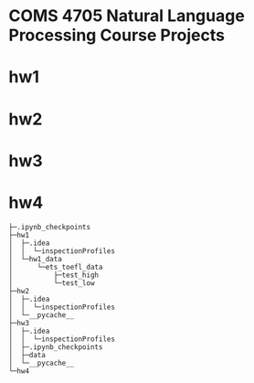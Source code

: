 # COMS 4705 Natural Language Processing Course Projects

# hw1

# hw2

# hw3

# hw4


```
├─.ipynb_checkpoints
├─hw1
│  ├─.idea
│  │  └─inspectionProfiles
│  └─hw1_data
│      └─ets_toefl_data
│          ├─test_high
│          └─test_low
├─hw2
│  ├─.idea
│  │  └─inspectionProfiles
│  └─__pycache__
├─hw3
│  ├─.idea
│  │  └─inspectionProfiles
│  ├─.ipynb_checkpoints
│  ├─data
│  └─__pycache__
└─hw4
```

